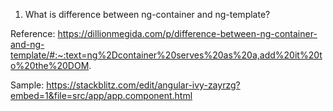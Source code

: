 1. What is difference between ng-container and ng-template?

Reference:
https://dillionmegida.com/p/difference-between-ng-container-and-ng-template/#:~:text=ng%2Dcontainer%20serves%20as%20a,add%20it%20to%20the%20DOM.


Sample: https://stackblitz.com/edit/angular-ivy-zayrzg?embed=1&file=src/app/app.component.html
